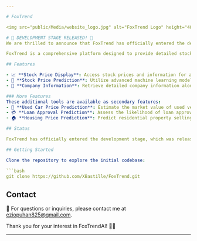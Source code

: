 ```yaml
---

# FoxTrend

<img src="public/Media/website_logo.jpg" alt="FoxTrend Logo" height="400" margin-left="400">

# 🚀 DEVELOPMENT STAGE RELEASED! 🎉
We are thrilled to announce that FoxTrend has officially entered the development stage in a grand way, marking an exciting milestone in its journey. 🎉

FoxTrend is a comprehensive platform designed to provide detailed stock price information, predictions, and company insights for every company in existence, including cryptocurrencies. With an emphasis on data-driven decision-making, our platform enables users to track stock prices and forecast future trends with accuracy and ease. 📊💡

## Features

- 📈 **Stock Price Display**: Access stock prices and information for all companies, including cryptocurrencies.
- 🤖 **Stock Price Prediction**: Utilize advanced machine learning models to predict future stock prices.
- 🏢 **Company Information**: Retrieve detailed company information alongside stock prices and predictions.

### More Features
These additional tools are available as secondary features:
- 🚗 **Used Car Price Prediction**: Estimate the market value of used vehicles.
- 💳 **Loan Approval Prediction**: Assess the likelihood of loan approval for applicants.
- 🏠 **Housing Price Prediction**: Predict residential property selling prices.

## Status

FoxTrend has officially entered the development stage, which was released in a grand way to mark the beginning of its journey. 🎉✨ The platform’s stock-related features are the primary focus, and we are actively enhancing functionality. Stay tuned for exciting updates! 🔧📅

## Getting Started

Clone the repository to explore the initial codebase:

```bash
git clone https://github.com/XBastille/FoxTrend.git
```

## Contact

📧 For questions or inquiries, please contact me at [eziopuhan825@gmail.com](mailto:eziopuhan825@gmail.com).

Thank you for your interest in FoxTrendAI! 🙏🚀

---
```


